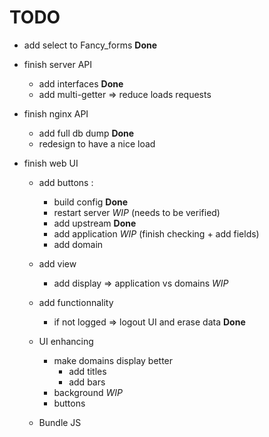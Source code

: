 # TODO


* add select to Fancy_forms **Done**

* finish server API
    * add interfaces **Done**
    * add multi-getter => reduce loads requests

* finish nginx API
    * add full db dump **Done**
    * redesign to have a nice load

* finish web UI
    * add buttons :
        * build config **Done**
        * restart server *WIP* (needs to be verified)
        * add upstream **Done** 
        * add application *WIP* (finish checking + add fields)
        * add domain
    * add view
        * add display => application vs domains *WIP*
    * add functionnality
        * if not logged => logout UI and erase data **Done**

    * UI enhancing
        * make domains display better 
            * add titles
            * add bars
        * background *WIP*
        * buttons


    * Bundle JS